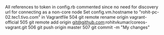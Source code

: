 All references to token in config.rb commented since no need for discovery url for connecting as a non-core node
Set config.vm.hostname to "rohit-pc-02.tec1.tivo.com" in Vagrantfile
504  git remote rename origin vagrant-official
505  git remote add origin git@github.com:rohitvkumar/coreos-vagrant.git
506  git push origin master
507  git commit -m "My changes"
